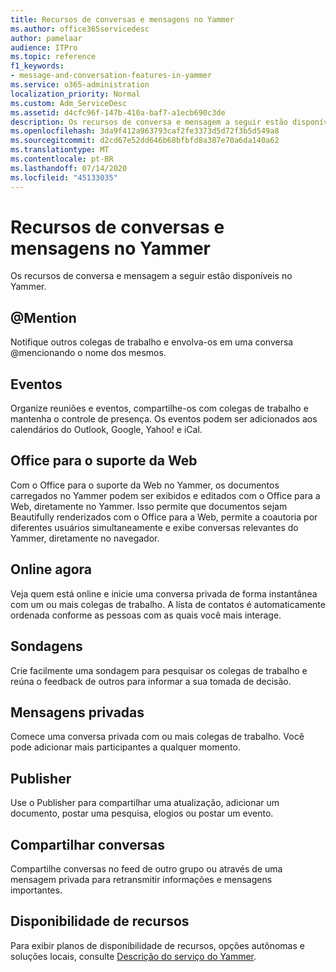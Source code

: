 ```yaml
---
title: Recursos de conversas e mensagens no Yammer
ms.author: office365servicedesc
author: pamelaar
audience: ITPro
ms.topic: reference
f1_keywords:
- message-and-conversation-features-in-yammer
ms.service: o365-administration
localization_priority: Normal
ms.custom: Adm_ServiceDesc
ms.assetid: d4cfc96f-147b-410a-baf7-a1ecb690c3de
description: Os recursos de conversa e mensagem a seguir estão disponíveis no Yammer.
ms.openlocfilehash: 3da9f412a963793caf2fe3373d5d72f3b5d549a8
ms.sourcegitcommit: d2cd67e52dd646b68bfbfd8a387e70a6da140a62
ms.translationtype: MT
ms.contentlocale: pt-BR
ms.lasthandoff: 07/14/2020
ms.locfileid: "45133035"
---
```

# <a name="message-and-conversation-features-in-yammer"></a>Recursos de conversas e mensagens no Yammer

Os recursos de conversa e mensagem a seguir estão disponíveis no Yammer.
  
## <a name="mention"></a>@Mention

Notifique outros colegas de trabalho e envolva-os em uma conversa @mencionando o nome dos mesmos.

## <a name="events"></a>Eventos

Organize reuniões e eventos, compartilhe-os com colegas de trabalho e mantenha o controle de presença. Os eventos podem ser adicionados aos calendários do Outlook, Google, Yahoo! e iCal.
  
## <a name="office-for-the-web-support"></a>Office para o suporte da Web

Com o Office para o suporte da Web no Yammer, os documentos carregados no Yammer podem ser exibidos e editados com o Office para a Web, diretamente no Yammer. Isso permite que documentos sejam Beautifully renderizados com o Office para a Web, permite a coautoria por diferentes usuários simultaneamente e exibe conversas relevantes do Yammer, diretamente no navegador.

## <a name="online-now"></a>Online agora

Veja quem está online e inicie uma conversa privada de forma instantânea com um ou mais colegas de trabalho. A lista de contatos é automaticamente ordenada conforme as pessoas com as quais você mais interage.

## <a name="polls"></a>Sondagens

Crie facilmente uma sondagem para pesquisar os colegas de trabalho e reúna o feedback de outros para informar a sua tomada de decisão.
  
## <a name="private-messages"></a>Mensagens privadas

Comece uma conversa privada com ou mais colegas de trabalho. Você pode adicionar mais participantes a qualquer momento.

## <a name="publisher"></a>Publisher

Use o Publisher para compartilhar uma atualização, adicionar um documento, postar uma pesquisa, elogios ou postar um evento.
    
## <a name="share-conversations"></a>Compartilhar conversas

Compartilhe conversas no feed de outro grupo ou através de uma mensagem privada para retransmitir informações e mensagens importantes.
  
## <a name="feature-availability"></a>Disponibilidade de recursos

Para exibir planos de disponibilidade de recursos, opções autônomas e soluções locais, consulte [Descrição do serviço do Yammer](yammer-service-description.md).
  